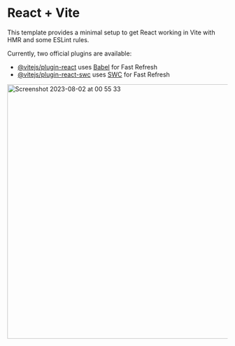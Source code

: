 # React + Vite

This template provides a minimal setup to get React working in Vite with HMR and some ESLint rules.

Currently, two official plugins are available:

- [@vitejs/plugin-react](https://github.com/vitejs/vite-plugin-react/blob/main/packages/plugin-react/README.md) uses [Babel](https://babeljs.io/) for Fast Refresh
- [@vitejs/plugin-react-swc](https://github.com/vitejs/vite-plugin-react-swc) uses [SWC](https://swc.rs/) for Fast Refresh

<img width="580" alt="Screenshot 2023-08-02 at 00 55 33" src="https://github.com/DiegoHrz/ReactMovieApp/assets/128105062/8af49ad5-0f6b-4a09-a4b3-d29143e39d57">
